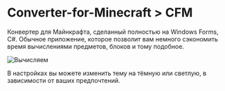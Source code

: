 # Converter-for-Minecraft > CFM
Конвертер для Майнкрафта, сделанный полностью на Windows Forms, C#.
Обычное приложение, которое позволит вам немного сэкономить время вычислениями предметов, блоков и тому подобное.

![Вычисляем](https://github.com/user-attachments/assets/0ccab92a-839f-44aa-9531-c2d86341a44b)

В настройках вы можете изменить тему на тёмную или светлую, в зависимости от ваших предпочтений.
